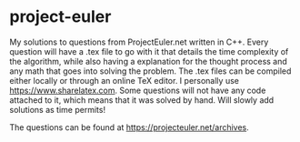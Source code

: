 # project-euler
My solutions to questions from ProjectEuler.net written in C++. Every question will have a .tex
file to go with it that details the time complexity of the algorithm, while also having a explanation
for the thought process and any math that goes into solving the problem. The .tex files can be compiled
either locally or through an online TeX editor. I personally use https://www.sharelatex.com. Some questions 
will not have any code attached to it, which means that it was solved by hand. Will slowly add solutions as time
permits!

The questions can be found at https://projecteuler.net/archives.
